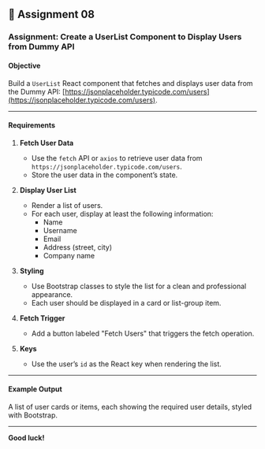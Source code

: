 ## 📝 **Assignment 08**

### Assignment: Create a UserList Component to Display Users from Dummy API

#### Objective
Build a `UserList` React component that fetches and displays user data from the Dummy API: [https://jsonplaceholder.typicode.com/users](https://jsonplaceholder.typicode.com/users).

---

#### Requirements

1. **Fetch User Data**
   - Use the `fetch` API or `axios` to retrieve user data from `https://jsonplaceholder.typicode.com/users`.
   - Store the user data in the component’s state.

2. **Display User List**
   - Render a list of users.
   - For each user, display at least the following information:
     - Name
     - Username
     - Email
     - Address (street, city)
     - Company name

3. **Styling**
   - Use Bootstrap classes to style the list for a clean and professional appearance.
   - Each user should be displayed in a card or list-group item.

4. **Fetch Trigger**
   - Add a button labeled "Fetch Users" that triggers the fetch operation.

5. **Keys**
   - Use the user’s `id` as the React key when rendering the list.

---

#### Example Output

A list of user cards or items, each showing the required user details, styled with Bootstrap.

---

**Good luck!**
